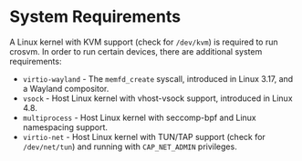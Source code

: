 # System Requirements

A Linux kernel with KVM support (check for `/dev/kvm`) is required to run crosvm. In order to run
certain devices, there are additional system requirements:

- `virtio-wayland` - The `memfd_create` syscall, introduced in Linux 3.17, and a Wayland compositor.
- `vsock` - Host Linux kernel with vhost-vsock support, introduced in Linux 4.8.
- `multiprocess` - Host Linux kernel with seccomp-bpf and Linux namespacing support.
- `virtio-net` - Host Linux kernel with TUN/TAP support (check for `/dev/net/tun`) and running with
  `CAP_NET_ADMIN` privileges.
